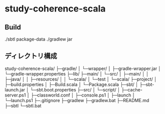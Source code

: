 study-coherence-scala
=====================

Build
-----

./sbtl package-data
./gradlew jar

ディレクトリ構成
----------------

study-coherence-scala/
├─gradle/
│  └─wrapper/
│      ├─gradle-wrapper.jar
│      └─gradle-wrapper.properties
├─lib/
├─main/
│  └─src/
│      ├─main/
│      │  ├─java/
│      │  ├─resources/
│      │  └─scala/
│      └─test
│          └─scala/
├─project/
│  ├─build.properties
│  ├─Build.scala
│  └─Package.scala
├─sbt/
│  ├─sbt-launch.jar
│  └─sbt.boot.properties
├─src/
│  └─script/
│      ├─cache-server.ps1
│      ├─classworld.conf
│      ├─console.ps1
│      ├─launch
│      └─launch.ps1
├─.gitignore
├─gradlew
├─gradlew.bat
├─README.md
├─sbtl
└─sbtl.bat


<!-- vim: set ft=markdown ts=4 sw=4 et: -->
